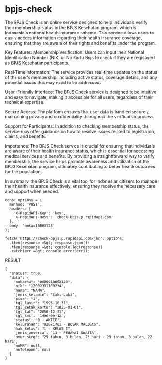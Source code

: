 # bpjs-check

The BPJS Check is an online service designed to help individuals verify their membership status in the BPJS Kesehatan program, which is Indonesia's national health insurance scheme. This service allows users to easily access information regarding their health insurance coverage, ensuring that they are aware of their rights and benefits under the program.

Key Features:
Membership Verification: Users can input their National Identification Number (NIK) or No Kartu Bpjs to check if they are registered as BPJS Kesehatan participants.

Real-Time Information: The service provides real-time updates on the status of the user's membership, including active status, coverage details, and any potential issues that may need to be addressed.

User -Friendly Interface: The BPJS Check service is designed to be intuitive and easy to navigate, making it accessible for all users, regardless of their technical expertise.

Secure Access: The platform ensures that user data is handled securely, maintaining privacy and confidentiality throughout the verification process.

Support for Participants: In addition to checking membership status, the service may offer guidance on how to resolve issues related to registration, claims, and benefits.

Importance:
The BPJS Check service is crucial for ensuring that individuals are aware of their health insurance status, which is essential for accessing medical services and benefits. By providing a straightforward way to verify membership, the service helps promote awareness and utilization of the BPJS Kesehatan program, ultimately contributing to better health outcomes for the population.

In summary, the BPJS Check is a vital tool for Indonesian citizens to manage their health insurance effectively, ensuring they receive the necessary care and support when needed.

```
const options = {
  method: 'POST',
  headers: {
    'X-RapidAPI-Key': 'key',
    'X-RapidAPI-Host': 'check-bpjs.p.rapidapi.com'
  },
  body: 'noka=10863123'
};

fetch('https://check-bpjs.p.rapidapi.com/jkn', options)
  .then(response =&gt; response.json())
  .then(response =&gt; console.log(response))
  .catch(err =&gt; console.error(err));
```


RESULT

```
{
  "status": true,
  "data": {
    "nokartu": "0000010863123",
    "nik": "12082331109234",
    "nama": "NAMA",
    "jenis_kelamin": "Laki-Laki",
    "pisa": "1",
    "tgl_lahir": "1995-10-31",
    "tgl_cetak_kartu": "2025-01-01",
    "tgl_tat": "2050-12-31",
    "tgl_tmt": "1996-09-12",
    "status": "0 - AKTIF",
    "kelurahan": "02071701 - BOSAR MALIGAS",
    "hak_kelas": "1 - KELAS I",
    "jenis_peserta": "13 - PEGAWAI SWASTA",
    "umur_skrg": "29 tahun, 3 bulan, 22 hari - 29 tahun, 3 bulan, 22 hari",
    "noMR": null,
    "noTelepon": null
  }
}
```
